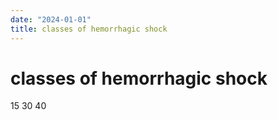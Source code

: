 ```yaml
---
date: "2024-01-01"
title: classes of hemorrhagic shock
---
```


# classes of hemorrhagic shock

15 30 40

